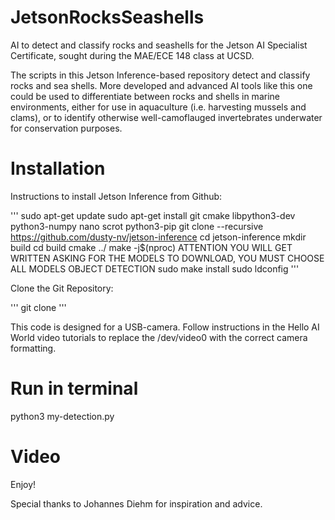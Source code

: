 # JetsonRocksSeashells
AI to detect and classify rocks and seashells for the Jetson AI Specialist Certificate, sought during the MAE/ECE 148 class at UCSD.

The scripts in this Jetson Inference-based repository detect and classify rocks and sea shells. More developed and advanced AI tools like this one could be used to differentiate between rocks and shells in marine environments, either for use in aquaculture (i.e. harvesting mussels and clams), or to identify otherwise well-camoflauged invertebrates underwater for conservation purposes.

# Installation
Instructions to install Jetson Inference from Github:

'''
sudo apt-get update
sudo apt-get install git cmake libpython3-dev python3-numpy nano scrot python3-pip
git clone --recursive https://github.com/dusty-nv/jetson-inference
cd jetson-inference
mkdir build
cd build
cmake ../
make -j$(nproc)
ATTENTION YOU WILL GET WRITTEN ASKING FOR THE MODELS TO DOWNLOAD, YOU MUST CHOOSE ALL MODELS OBJECT DETECTION
sudo make install
sudo ldconfig
'''

Clone the Git Repository:

'''
git clone 
'''

This code is designed for a USB-camera. Follow instructions in the Hello AI World video tutorials to replace the /dev/video0 with the correct camera formatting.

# Run in terminal

python3 my-detection.py

# Video


Enjoy!

Special thanks to Johannes Diehm for inspiration and advice.
